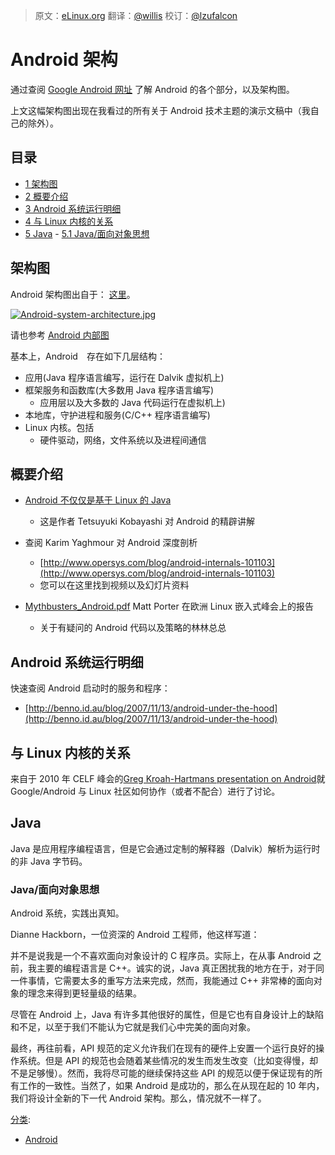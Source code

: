 > 原文：[eLinux.org](http://eLinux.org/Android_Architecture "http://eLinux.org/Android_Architecture")
> 翻译：[@willis](https://github.com/lovelers)
> 校订：[@lzufalcon](https://github.com/lzufalcon)


# Android 架构



通过查阅 [Google Android 网址](http://developer.android.com/guide/basics/what-is-android.html) 了解 Android 的各个部分，以及架构图。

上文这幅架构图出现在我看过的所有关于 Android 技术主题的演示文稿中（我自己的除外）。

## 目录

-   [1 架构图](#architecture-diagram)
-   [2 概要介绍](#overview-presentations)
-   [3 Android 系统运行明细](#breakdown-of-running-android-system)
-   [4 与 Linux 内核的关系](#relation-to-the-linux-kernel)
-   [5 Java](#java)
        -   [5.1 Java/面向对象思想](#java-object-oriented-phoilosophy)

## 架构图

Android 架构图出自于：
[这里](http://developer.android.com/images/system-architecture.jpg)。

[![Android-system-architecture.jpg](http://eLinux.org/images/c/c2/Android-system-architecture.jpg)](http://eLinux.org/File:Android-system-architecture.jpg)

请也参考 [Android 内部图](http://www.makelinux.net/android/internals/)

基本上，Android　存在如下几层结构：

-   应用(Java 程序语言编写，运行在 Dalvik 虚拟机上)
-   框架服务和函数库(大多数用 Java 程序语言编写)
    -   应用层以及大多数的 Java 代码运行在虚拟机上)
-   本地库，守护进程和服务(C/C++ 程序语言编写)
-   Linux 内核。包括
    -   硬件驱动，网络，文件系统以及进程间通信

## 概要介绍

-   [Android 不仅仅是基于 Linux 的 Java](http://kobablog.wordpress.com/2011/05/22/android-is-not-just-java-on-linux/)
    -   这是作者 Tetsuyuki Kobayashi 对 Android 的精辟讲解

-   查阅 Karim Yaghmour 对 Android 深度剖析
    -   [http://www.opersys.com/blog/android-internals-101103](http://www.opersys.com/blog/android-internals-101103)
    -   您可以在这里找到视频以及幻灯片资料

-   [Mythbusters\_Android.pdf](http://eLinux.org/images/2/2d/Mythbusters_Android.pdf "Mythbusters Android.pdf")
    Matt Porter 在欧洲 Linux 嵌入式峰会上的报告
    -   关于有疑问的 Android 代码以及策略的林林总总

## Android 系统运行明细

快速查阅 Android 启动时的服务和程序：

-   [http://benno.id.au/blog/2007/11/13/android-under-the-hood](http://benno.id.au/blog/2007/11/13/android-under-the-hood)

## 与 Linux 内核的关系

来自于 2010 年 CELF 峰会的[Greg Kroah-Hartmans presentation on Android](http://github.com/gregkh/android-presentation/downloads)就 Google/Android 与 Linux 社区如何协作（或者不配合）进行了讨论。

## Java

Java 是应用程序编程语言，但是它会通过定制的解释器（Dalvik）解析为运行时的非 Java 字节码。

### Java/面向对象思想

Android 系统，实践出真知。

Dianne Hackborn，一位资深的 Android 工程师，他这样写道：

并不是说我是一个不喜欢面向对象设计的 C 程序员。实际上，在从事 Android 之前，我主要的编程语言是 C++。诚实的说，Java 真正困扰我的地方在于，对于同一件事情，它需要太多的重写方法来完成，然而，我能通过 C++ 非常棒的面向对象的理念来得到更轻量级的结果。

尽管在 Android 上，Java 有许多其他很好的属性，但是它也有自身设计上的缺陷和不足，以至于我们不能认为它就是我们心中完美的面向对象。

最终，再往前看，API 规范的定义允许我们在现有的硬件上安置一个运行良好的操作系统。但是 API 的规范也会随着某些情况的发生而发生改变（比如变得慢，却不是足够慢）。然而，我将尽可能的继续保持这些 API 的规范以便于保证现有的所有工作的一致性。当然了，如果 Android 是成功的，那么在从现在起的 10 年内，我们将设计全新的下一代 Android 架构。那么，情况就不一样了。




[分类](http://eLinux.org/Special:Categories "Special:Categories"):

-   [Android](http://eLinux.org/Category:Android "Category:Android")

